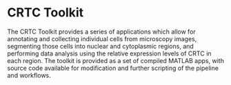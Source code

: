 # CRTC Toolkit

The CRTC Toolkit provides a series of applications which allow for annotating and collecting individual cells from microscopy images, segmenting those cells into nuclear and cytoplasmic regions, and performing data analysis using the relative expression levels of CRTC in each region. The toolkit is provided as a set of compiled MATLAB apps, with source code available for modification and further scripting of the pipeline and workflows.

